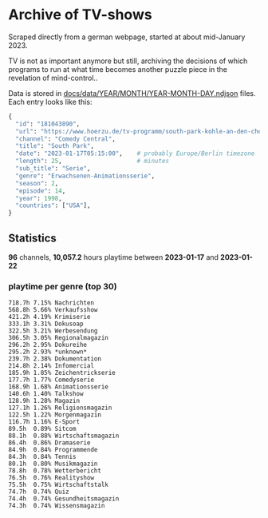 # Archive of TV-shows

Scraped directly from a german webpage, started at about mid-January 2023.

TV is not as important anymore but still, archiving the decisions of which programs to run at what time
becomes another puzzle piece in the revelation of mind-control.. 

Data is stored in [docs/data/YEAR/MONTH/YEAR-MONTH-DAY.ndjson](docs/data/) files. 
Each entry looks like this:

```python
{
  "id": "181043890", 
  "url": "https://www.hoerzu.de/tv-programm/south-park-kohle-an-den-chefkoch/bid_181043890/", 
  "channel": "Comedy Central", 
  "title": "South Park", 
  "date": "2023-01-17T05:15:00",    # probably Europe/Berlin timezone 
  "length": 25,                     # minutes 
  "sub_title": "Serie", 
  "genre": "Erwachsenen-Animationsserie", 
  "season": 2, 
  "episode": 14, 
  "year": 1998, 
  "countries": ["USA"],
}
```

## Statistics

**96** channels, **10,057.2** hours playtime between **2023-01-17** and **2023-01-22**


### playtime per genre (top 30)

    718.7h 7.15% Nachrichten
    568.8h 5.66% Verkaufsshow
    421.2h 4.19% Krimiserie
    333.1h 3.31% Dokusoap
    322.5h 3.21% Werbesendung
    306.5h 3.05% Regionalmagazin
    296.2h 2.95% Dokureihe
    295.2h 2.93% *unknown*
    239.7h 2.38% Dokumentation
    214.8h 2.14% Infomercial
    185.9h 1.85% Zeichentrickserie
    177.7h 1.77% Comedyserie
    168.9h 1.68% Animationsserie
    140.6h 1.40% Talkshow
    128.9h 1.28% Magazin
    127.1h 1.26% Religionsmagazin
    122.5h 1.22% Morgenmagazin
    116.7h 1.16% E-Sport
    89.5h  0.89% Sitcom
    88.1h  0.88% Wirtschaftsmagazin
    86.4h  0.86% Dramaserie
    84.9h  0.84% Programmende
    84.3h  0.84% Tennis
    80.1h  0.80% Musikmagazin
    78.8h  0.78% Wetterbericht
    76.5h  0.76% Realityshow
    75.5h  0.75% Wirtschaftstalk
    74.7h  0.74% Quiz
    74.4h  0.74% Gesundheitsmagazin
    74.3h  0.74% Wissensmagazin
